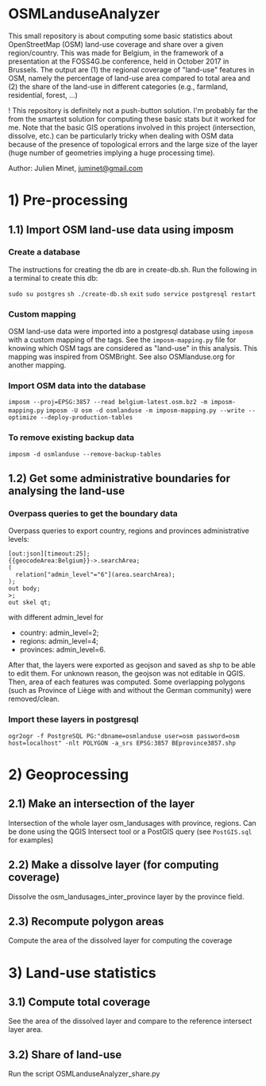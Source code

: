# OSMLanduseAnalyzer

This small repository is about computing some basic statistics about OpenStreetMap (OSM) land-use coverage and share over a given region/country. This was made for Belgium, in the framework of a presentation at the FOSS4G.be conference, held in October 2017 in Brussels. The output are (1) the regional coverage of "land-use" features in OSM, namely the percentage of land-use area compared to total area and (2) the share of the land-use in different categories (e.g., farmland, residential, forest, ...)

! This repository is definitely not a push-button solution. I'm probably far the from the smartest solution for computing these basic stats but it worked for me. Note that the basic GIS operations involved in this project (intersection, dissolve, etc.) can be particularly tricky when dealing with OSM data because of the presence of topological errors and the large size of the layer (huge number of geometries implying a huge processing time).

Author: Julien Minet, juminet@gmail.com

# 1) Pre-processing

## 1.1) Import OSM land-use data using imposm

### Create a database
The instructions for creating the db are in create-db.sh.
Run the following in a terminal to create this db:

`sudo su postgres`
`sh ./create-db.sh`
`exit`
`sudo service postgresql restart`

### Custom mapping
OSM land-use data were imported into a postgresql database using `imposm` with a custom mapping of the tags. See the `imposm-mapping.py` file for knowing which OSM tags are considered as "land-use" in this analysis. This mapping was inspired from OSMBright. See also OSMlanduse.org for another mapping.

### Import OSM data into the database
`imposm --proj=EPSG:3857 --read belgium-latest.osm.bz2 -m imposm-mapping.py`
`imposm -U osm -d osmlanduse -m imposm-mapping.py --write --optimize --deploy-production-tables`

### To remove existing backup data
`imposm -d osmlanduse --remove-backup-tables`


## 1.2) Get some administrative boundaries for analysing the land-use
### Overpass queries to get the boundary data
Overpass queries to export country, regions and provinces administrative levels:
```
[out:json][timeout:25];
{{geocodeArea:Belgium}}->.searchArea;
(
  relation["admin_level"="6"](area.searchArea);
);
out body;
>;
out skel qt;
```
with different admin_level for
* country: admin_level=2;
* regions: admin_level=4;
* provinces: admin_level=6.

After that, the layers were exported as geojson and saved as shp to be able to edit them. For unknown reason, the geojson was not editable in QGIS. Then, area of each features was computed. Some overlapping polygons (such as Province of Liège with and without the German community) were removed/clean.

### Import these layers in postgresql
`ogr2ogr -f PostgreSQL PG:"dbname=osmlanduse user=osm password=osm host=localhost" -nlt POLYGON -a_srs EPSG:3857 BEprovince3857.shp`


# 2) Geoprocessing
## 2.1) Make an intersection of the layer
Intersection of the whole layer osm_landusages with province, regions. Can be done using the QGIS Intersect tool or a PostGIS query (see `PostGIS.sql` for examples)

## 2.2) Make a dissolve layer (for computing coverage)
Dissolve the osm_landusages_inter_province layer by the province field.

## 2.3) Recompute polygon areas
Compute the area of the dissolved layer for computing the coverage

# 3) Land-use statistics
## 3.1) Compute total coverage
See the area of the dissolved layer and compare to the reference intersect layer area.

## 3.2) Share of land-use
Run the script OSMLanduseAnalyzer_share.py
